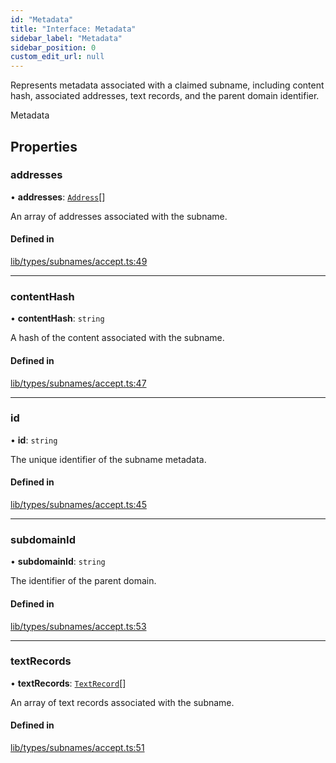 ```yaml
---
id: "Metadata"
title: "Interface: Metadata"
sidebar_label: "Metadata"
sidebar_position: 0
custom_edit_url: null
---
```


Represents metadata associated with a claimed subname, including content hash,
associated addresses, text records, and the parent domain identifier.

 Metadata

## Properties

### addresses

• **addresses**: [`Address`](Address.md)[]

An array of addresses associated with the subname.

#### Defined in

[lib/types/subnames/accept.ts:49](https://github.com/JustaName-id/JustaName-sdk/blob/0b5bd45/packages/@justaname.id/sdk/src/lib/types/subnames/accept.ts#L49)

___

### contentHash

• **contentHash**: `string`

A hash of the content associated with the subname.

#### Defined in

[lib/types/subnames/accept.ts:47](https://github.com/JustaName-id/JustaName-sdk/blob/0b5bd45/packages/@justaname.id/sdk/src/lib/types/subnames/accept.ts#L47)

___

### id

• **id**: `string`

The unique identifier of the subname metadata.

#### Defined in

[lib/types/subnames/accept.ts:45](https://github.com/JustaName-id/JustaName-sdk/blob/0b5bd45/packages/@justaname.id/sdk/src/lib/types/subnames/accept.ts#L45)

___

### subdomainId

• **subdomainId**: `string`

The identifier of the parent domain.

#### Defined in

[lib/types/subnames/accept.ts:53](https://github.com/JustaName-id/JustaName-sdk/blob/0b5bd45/packages/@justaname.id/sdk/src/lib/types/subnames/accept.ts#L53)

___

### textRecords

• **textRecords**: [`TextRecord`](TextRecord.md)[]

An array of text records associated with the subname.

#### Defined in

[lib/types/subnames/accept.ts:51](https://github.com/JustaName-id/JustaName-sdk/blob/0b5bd45/packages/@justaname.id/sdk/src/lib/types/subnames/accept.ts#L51)
